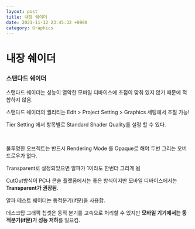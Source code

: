 ```yaml
---
layout: post
title: 내장 쉐이더
date: 2021-11-12 23:45:32 +0900
category: Graphics
---
```


# 내장 쉐이더

### 스탠다드 쉐이더

스탠다드 쉐이더는 성능이 열악한 모바일 디바이스에 초점이 맞춰 있지 않기 때문에 적합하지 않음.

스탠다드 쉐이더의 퀄리티는 Edit > Project Setting > Graphics 세팅에서 조절 가능!

Tier Setting 에서 항목별로 Standard Shader Quality를 설정 할 수 있다.

<br>

불투명한 오브젝트는 반드시 Rendering Mode 를 Opaque로 해야 두번 그리는 오버드로우가 없다.

Transparent로 설정되있으면 알파가 1이라도 한번더 그리게 됨

CutOut방식이 PC나 콘솔 플랫폼에서는 좋은 방식이지만 모바일 디바이스에서는 **Transparent가 권장됨**.

알파 테스트 쉐이더는 동적분기(if문)을 사용함.

데스크탑 그래픽 칩셋은 동적 분기를 고속으로 처리할 수 있지만 **모바일 기기에서는 동적분기(if문)가 성능 저하**를 일으킴.

